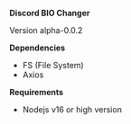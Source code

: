 **Discord BIO Changer**

Version alpha-0.0.2

**Dependencies**

-   FS (File System)
-   Axios

**Requirements**

-   Nodejs v16 or high version
